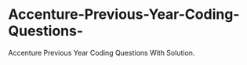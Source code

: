 # Accenture-Previous-Year-Coding-Questions-
Accenture Previous Year Coding Questions With Solution.
